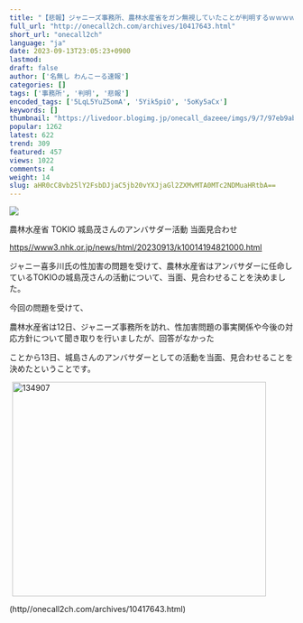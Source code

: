 ```yaml
---
title: "【悲報】ジャニーズ事務所、農林水産省をガン無視していたことが判明するｗｗｗｗｗ "
full_url: "http://onecall2ch.com/archives/10417643.html"
short_url: "onecall2ch"
language: "ja"
date: 2023-09-13T23:05:23+0900
lastmod: 
draft: false
author: ['名無し わんこーる速報']
categories: []
tags: ['事務所', '判明', '悲報']
encoded_tags: ['5LqL5YuZ5omA', '5Yik5piO', '5oKy5aCx']
keywords: []
thumbnail: "https://livedoor.blogimg.jp/onecall_dazeee/imgs/9/7/97eb9ab5-s.png"
popular: 1262
latest: 622
trend: 309
featured: 457
views: 1022
comments: 4
weight: 14
slug: aHR0cC8vb25lY2FsbDJjaC5jb20vYXJjaGl2ZXMvMTA0MTc2NDMuaHRtbA==
---
```


![](https://livedoor.blogimg.jp/onecall_dazeee/imgs/9/7/97eb9ab5-s.png)

<div><p> 農林水産省 TOKIO 城島茂さんのアンバサダー活動 当面見合わせ </p> <a target='_blank' href='https//www3.nhk.or.jp/news/html/20230913/k10014194821000.html'>https//www3.nhk.or.jp/news/html/20230913/k10014194821000.html</a> <p> ジャニー喜多川氏の性加害の問題を受けて、農林水産省はアンバサダーに任命しているTOKIOの城島茂さんの活動について、当面、見合わせることを決めました。 </p><p> 今回の問題を受けて、</p><p>農林水産省は12日、ジャニーズ事務所を訪れ、性加害問題の事実関係や今後の対応方針について聞き取りを行いましたが、回答がなかった</p><p>ことから13日、城島さんのアンバサダーとしての活動を当面、見合わせることを決めたということです。 </p><a target='_blank' title='134907' href='https//livedoor.blogimg.jp/onecall_dazeee/imgs/9/7/97eb9ab5.png'><img class='pict' hspace='5' alt='134907' border='0' height='380' width='450' src='https//livedoor.blogimg.jp/onecall_dazeee/imgs/9/7/97eb9ab5-s.png'></a> </div>

(http//onecall2ch.com/archives/10417643.html)
